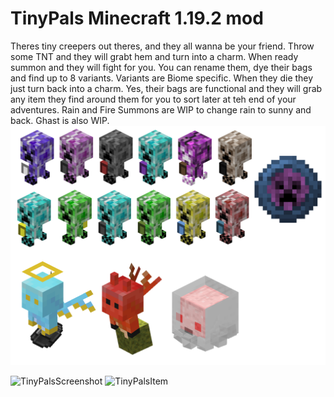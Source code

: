 # TinyPals Minecraft 1.19.2 mod

Theres tiny creepers out theres, and they all wanna be your friend. Throw some TNT and they will grabt hem and turn into a charm. When ready summon and they will fight for you. You can rename them, dye their bags and find up to 8 variants. Variants are Biome specific. When they die they just turn back into a charm. Yes, their bags are functional and they will grab any item they find around them for you to sort later at teh end of your adventures.
Rain and Fire Summons are WIP to change rain to sunny and back.
Ghast is also WIP.
![AllMobs](src/main/resources/trecking_creeper.png)

![TinyPalsScreenshot](https://user-images.githubusercontent.com/22858508/192188881-7afe7555-cc1e-43b5-9f5f-66f4b3e17df6.PNG)
![TinyPalsItem](https://user-images.githubusercontent.com/22858508/192188886-7d1d740e-f22f-4698-adad-47baa0d2d5a7.PNG)
